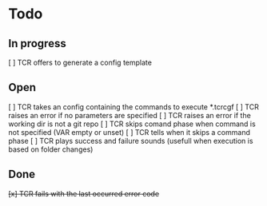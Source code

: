 # Todo

## In progress

[ ] TCR offers to generate a config template

## Open

[ ] TCR takes an config containing the commands to execute *.tcrcgf
[ ] TCR raises an error if no parameters are specified
[ ] TCR raises an error if the working dir is not a git repo
[ ] TCR skips comand phase when command is not specified (VAR empty or unset)
[ ] TCR tells when it skips a command phase
[ ] TCR plays success and failure sounds (usefull when execution is based on folder changes)

## Done

~~[x] TCR fails with the last occurred error code~~
